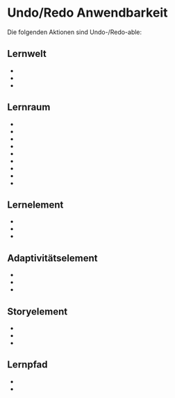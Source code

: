 # Undo/Redo Anwendbarkeit

Die folgenden Aktionen sind Undo-/Redo-able:

## Lernwelt
- [](ASE1.md)
- [](ASE2.md)
- [](ASE3.md)

## Lernraum
- [](AWA0001.md)
- [](AWA0022.md)
- [](AWA0023.md)
- [](ASN0017.md)
- [](ASN0018.md)
- [](ASN0019.md)
- [](ASN0020.md)
- [](ASN0021.md)
- [](ASN0022.md)

## Lernelement
- [](AWA0002.md)
- [](AWA0015.md)
- [](AWA0018.md)

## Adaptivitätselement
- [](AWA0003.md)
- [](AWA0010.md)
- [](AWA0019.md)

## Storyelement
- [](ASN0011.md)
- [](ASN0013.md)
- [](ASN0012.md)

## Lernpfad
- [](AHO11.md)
- [](AHO13.md)

